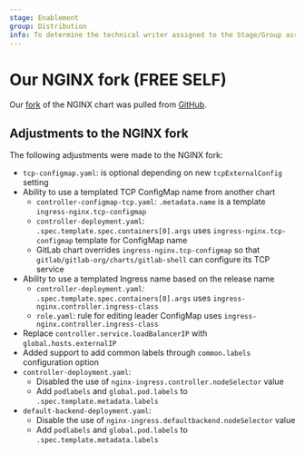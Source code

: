 ```yaml
---
stage: Enablement
group: Distribution
info: To determine the technical writer assigned to the Stage/Group associated with this page, see https://about.gitlab.com/handbook/engineering/ux/technical-writing/#assignments
---
```


# Our NGINX fork **(FREE SELF)**

Our [fork](https://gitlab.com/gitlab-org/charts/gitlab/tree/master/charts/nginx-ingress) of the NGINX chart was pulled from [GitHub](https://github.com/kubernetes/ingress-nginx).

## Adjustments to the NGINX fork

The following adjustments were made to the NGINX fork:

- `tcp-configmap.yaml`: is optional depending on new `tcpExternalConfig` setting
- Ability to use a templated TCP ConfigMap name from another chart
  - `controller-configmap-tcp.yaml`: `.metadata.name` is a template `ingress-nginx.tcp-configmap`
  - `controller-deployment.yaml`: `.spec.template.spec.containers[0].args` uses `ingress-nginx.tcp-configmap` template for ConfigMap name
  - GitLab chart overrides `ingress-nginx.tcp-configmap` so that `gitlab/gitlab-org/charts/gitlab-shell` can configure its TCP service
- Ability to use a templated Ingress name based on the release name
  - `controller-deployment.yaml`: `.spec.template.spec.containers[0].args` uses `ingress-nginx.controller.ingress-class`
  - `role.yaml`: rule for editing leader ConfigMap uses `ingress-nginx.controller.ingress-class`
- Replace `controller.service.loadBalancerIP` with `global.hosts.externalIP`
- Added support to add common labels through `common.labels` configuration option
- `controller-deployment.yaml`:
  - Disabled the use of `nginx-ingress.controller.nodeSelector` value
  - Add `podlabels` and `global.pod.labels` to `.spec.template.metadata.labels`
- `default-backend-deployment.yaml`:
  - Disable the use of `nginx-ingress.defaultbackend.nodeSelector` value
  - Add `podlabels` and `global.pod.labels` to `.spec.template.metadata.labels`
